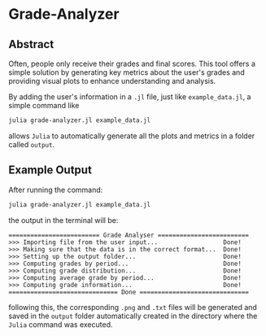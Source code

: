 # Grade-Analyzer
## Abstract

Often, people only receive their grades and final scores. This tool offers a simple solution by generating key metrics about the user's grades and providing visual plots to enhance understanding and analysis.

By adding the user's information in a ``.jl`` file, just like ``example_data.jl``, a simple command like

```bash
julia grade-analyzer.jl example_data.jl
```

allows ``Julia`` to automatically generate all the plots and metrics in a folder called ``output``.

## Example Output

After running the command:

```bash
julia grade-analyzer.jl example_data.jl
```

the output in the terminal will be:

```
========================= Grade Analyser =========================
>>> Importing file from the user input...                  Done!
>>> Making sure that the data is in the correct format...  Done!
>>> Setting up the output folder...                        Done!
>>> Computing grades by period...                          Done!
>>> Computing grade distribution...                        Done!
>>> Computing average grade by period...                   Done!
>>> Computing grade information...                         Done!
============================== Done ==============================
```

following this, the corresponding ``.png`` and ``.txt`` files will be generated and saved in the ``output`` folder automatically created in the directory where the ``Julia`` command was executed.

